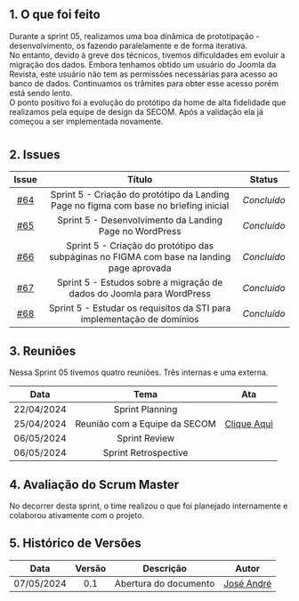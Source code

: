 ## 1. O que foi feito

Durante a sprint 05, realizamos uma boa dinâmica de prototipação - desenvolvimento, os fazendo paralelamente e de forma iterativa. <br>
No entanto, devido à greve dos técnicos, tivemos dificuldades em evoluir a migração dos dados. Embora tenhamos obtido um usuário do Joomla da Revista, este usuário não tem as permissões necessárias para acesso ao banco de dados. Continuamos os trâmites para obter esse acesso porém está sendo lento.<br>
O ponto positivo foi a evolução do protótipo da home de alta fidelidade que realizamos pela equipe de design da SECOM. Após a validação ela já começou a ser implementada novamente.<br>

#

## 2. Issues 

|                            Issue                             |              Título               |                    Status                     |
| :----------------------------------------------------------: | :-------------------------------: | :-------------------------------------------------: |
| [#64](https://github.com/ResidenciaTICBrisa/T2G7-Revista-Darcy/issues/64) | Sprint 5 - Criação do protótipo da Landing Page no figma com base no briefing inicial |  _Concluído_ |
| [#65](https://github.com/ResidenciaTICBrisa/T2G7-Revista-Darcy/issues/65) |  Sprint 5 - Desenvolvimento da Landing Page no WordPress |  _Concluído_ |
| [#66](https://github.com/ResidenciaTICBrisa/T2G7-Revista-Darcy/issues/66) | Sprint 5 - Criação do protótipo das subpáginas no FIGMA com base na landing page aprovada|  _Concluído_ |
| [#67](https://github.com/ResidenciaTICBrisa/T2G7-Revista-Darcy/issues/67) | Sprint 5 -  Estudos sobre a migração de dados do Joomla para WordPress  |  _Concluído_ |
| [#68](https://github.com/ResidenciaTICBrisa/T2G7-Revista-Darcy/issues/68) | Sprint 5 -  Estudar os requisitos da STI para implementação de domínios |  _Concluído_ |

## 3. Reuniões

Nessa Sprint 05 tivemos quatro reuniões. Três internas e uma externa. 

| Data       | Tema | Ata                                
| :--------: | :----: | :--------------------:                   
| 22/04/2024 |  Sprint Planning   | 
| 25/04/2024 | Reunião com a Equipe da SECOM  | [Clique Aqui](https://residenciaticbrisa.github.io/T2G7-Revista-Darcy/atas/equipe_cliente/ata06)    
| 06/05/2024 | Sprint Review  | 
| 06/05/2024 | Sprint Retrospective  |     

## 4. Avaliação do Scrum Master

No decorrer desta sprint, o time realizou o que foi planejado internamente e colaborou ativamente com o projeto.

## 5. Histórico de Versões

| Data       | Versão | Descrição                                 | Autor             |
| :--------: | :----: | :--------------------:                    | :---------------: |
| 07/05/2024 |  0.1   | Abertura do documento                     | [José André](https://github.com/joseandre25) |
